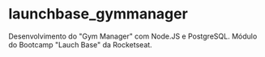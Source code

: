 # launchbase_gymmanager
Desenvolvimento do "Gym Manager" com Node.JS e PostgreSQL. Módulo do Bootcamp "Lauch Base" da Rocketseat.
